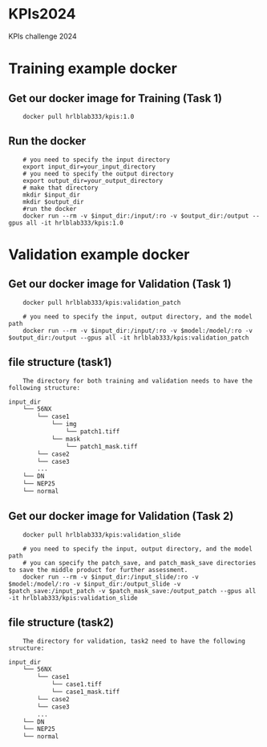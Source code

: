 # KPIs2024
KPIs challenge 2024

# Training example docker
## Get our docker image for Training (Task 1)


        docker pull hrlblab333/kpis:1.0
    
## Run the docker


        # you need to specify the input directory
        export input_dir=your_input_directory
        # you need to specify the output directory
        export output_dir=your_output_directory
        # make that directory
        mkdir $input_dir
        mkdir $output_dir
        #run the docker
        docker run --rm -v $input_dir:/input/:ro -v $output_dir:/output --gpus all -it hrlblab333/kpis:1.0




# Validation example docker
## Get our docker image for Validation (Task 1)

        docker pull hrlblab333/kpis:validation_patch   

        # you need to specify the input, output directory, and the model path
        docker run --rm -v $input_dir:/input/:ro -v $model:/model/:ro -v $output_dir:/output --gpus all -it hrlblab333/kpis:validation_patch

## file structure (task1)
        The directory for both training and validation needs to have the following structure:
        
```bash
input_dir
    └── 56NX
        └── case1
            └── img
                └── patch1.tiff
            └── mask
                └── patch1_mask.tiff
        └── case2
        └── case3
        ...
    └── DN
    └── NEP25
    └── normal

```

## Get our docker image for Validation (Task 2)

        docker pull hrlblab333/kpis:validation_slide

        # you need to specify the input, output directory, and the model path
        # you can specify the patch_save, and patch_mask_save directories to save the middle product for further assessment.
        docker run --rm -v $input_dir:/input_slide/:ro -v $model:/model/:ro -v $input_dir:/output_slide -v $patch_save:/input_patch -v $patch_mask_save:/output_patch --gpus all -it hrlblab333/kpis:validation_slide
        
## file structure (task2)
        The directory for validation, task2 need to have the following structure:

```bash
input_dir
    └── 56NX
        └── case1
            └── case1.tiff
            └── case1_mask.tiff
        └── case2
        └── case3
        ...
    └── DN
    └── NEP25
    └── normal

```

        
